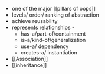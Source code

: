 - one of the major [[pillars of oops]]
- levels/ order/ ranking of abstraction
- achieve reusability
- represents relationships -
	- has-a/part-of/containment
	- is-a/kind-of/generalization
	- use-a/ dependency
	- creates-a/ instantiation
- [[Association]]
- [[inheritance]]